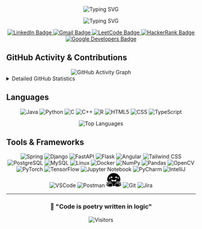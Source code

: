 <p align="center">
  <img src="https://readme-typing-svg.demolab.com?font=Fira+Code&weight=700&size=40&duration=3000&pause=500&color=F0E68C&background=00000000&center=true&vCenter=true&width=600&lines=Hi,+I'm+Othmane;Hi+there,+I'm+Othmane;Hey!+Othmane+here" alt="Typing SVG" />
</p>

<p align="center">
  <img src="https://readme-typing-svg.demolab.com?font=Fira+Code&weight=700&size=24&duration=3000&pause=1000&color=F0E68C&background=00000000&center=true&vCenter=true&width=500&lines=AI,+Data+Science+%26+NLP;Full-Stack+Development+%26+Web+Apps;Problem+Solving+%26+Algorithms" alt="Typing SVG" />
</p>




<div id="badges" align="center">
  <a href="https://www.linkedin.com/in/oa23/">
    <img src="https://img.shields.io/badge/LinkedIn-blue?style=for-the-badge&logo=linkedin&logoColor=white" alt="LinkedIn Badge"/>
  </a>
  <a href="mailto:othmane232004@gmail.com">
    <img src="https://img.shields.io/badge/Gmail-D14836?style=for-the-badge&logo=gmail&logoColor=white" alt="Gmail Badge"/>
  </a>
  <a href="https://leetcode.com/u/othmane232004/">
    <img src="https://img.shields.io/badge/LeetCode-FFA116?style=for-the-badge&logo=leetcode&logoColor=black" alt="LeetCode Badge"/>
  </a>
  <a href="https://www.hackerrank.com/profile/othmane232004">
    <img src="https://img.shields.io/badge/HackerRank-2EC866?style=for-the-badge&logo=hackerrank&logoColor=white" alt="HackerRank Badge"/>
  </a>
  <a href="https://g.dev/Othmane-Abderrazik">
    <img src="https://img.shields.io/badge/Google%20Developers-4285F4?style=for-the-badge&logo=google&logoColor=white" alt="Google Developers Badge"/>
  </a>
</div>

## GitHub Activity & Contributions

<div align="center">
  <img src="https://github-readme-activity-graph.vercel.app/graph?username=OthmaneAbder2303&theme=react-dark&hide_border=true&area=true" alt="GitHub Activity Graph"/>
</div>

<details>
<summary>Detailed GitHub Statistics</summary>
<br>
<div align="center">
  <img src="https://streak-stats.demolab.com?user=OthmaneAbder2303&theme=dark&hide_border=true&background=0D1117&stroke=0E4429&ring=0E4429&fire=D73A7B&currStreakLabel=D73A7B" alt="GitHub Streak"/>
  <img src="https://github-readme-stats.vercel.app/api?username=OthmaneAbder2303&show_icons=true&theme=dark&hide_border=true&bg_color=0D1117&title_color=F85D7F&icon_color=F8D866&text_color=C9D1D9" alt="GitHub Stats"/>
  <img src="https://github-profile-trophy.vercel.app/?username=OthmaneAbder2303&theme=darkhub&no-frame=true&no-bg=true&margin-w=4" alt="GitHub Trophies"/>
</div>
</details>

## Languages

<p align="center">
  <img src="https://cdn.jsdelivr.net/gh/devicons/devicon/icons/java/java-original.svg" width="40" alt="Java"/>
  <img src="https://cdn.jsdelivr.net/gh/devicons/devicon/icons/python/python-original.svg" width="40" alt="Python"/>
  <img src="https://cdn.jsdelivr.net/gh/devicons/devicon/icons/c/c-original.svg" width="40" alt="C"/>
  <img src="https://cdn.jsdelivr.net/gh/devicons/devicon/icons/cplusplus/cplusplus-original.svg" width="40" alt="C++"/>
  <img src="https://cdn.jsdelivr.net/gh/devicons/devicon/icons/r/r-original.svg" width="40" alt="R"/>
  <img src="https://cdn.jsdelivr.net/gh/devicons/devicon/icons/html5/html5-original.svg" width="40" alt="HTML5"/>
  <img src="https://cdn.jsdelivr.net/gh/devicons/devicon/icons/css3/css3-original.svg" width="40" alt="CSS"/>
  <img src="https://cdn.jsdelivr.net/gh/devicons/devicon/icons/typescript/typescript-original.svg" width="40" alt="TypeScript"/>
</p>

<div align="center">
  <img src="https://github-readme-stats.vercel.app/api/top-langs/?username=OthmaneAbder2303&layout=compact&theme=dark&hide_border=true&bg_color=0D1117&title_color=F85D7F&text_color=C9D1D9&langs_count=8" alt="Top Languages"/>
</div>

## Tools & Frameworks

<p align="center">
  <img src="https://cdn.jsdelivr.net/gh/devicons/devicon/icons/spring/spring-original.svg" width="40" alt="Spring"/>
  <img src="https://cdn.jsdelivr.net/gh/devicons/devicon/icons/django/django-plain.svg" width="40" alt="Django"/>
  <img src="https://cdn.jsdelivr.net/gh/devicons/devicon/icons/fastapi/fastapi-original.svg" width="40" alt="FastAPI"/>
  <img src="https://cdn.jsdelivr.net/gh/devicons/devicon/icons/flask/flask-original.svg" width="40" alt="Flask"/>
  <img src="https://cdn.jsdelivr.net/gh/devicons/devicon/icons/angularjs/angularjs-original.svg" width="40" alt="Angular"/>
  <img src="https://www.vectorlogo.zone/logos/tailwindcss/tailwindcss-icon.svg" width="40" alt="Tailwind CSS"/>
  <img src="https://cdn.jsdelivr.net/gh/devicons/devicon/icons/postgresql/postgresql-original.svg" width="40" alt="PostgreSQL"/>
  <img src="https://cdn.jsdelivr.net/gh/devicons/devicon/icons/mysql/mysql-original.svg" width="40" alt="MySQL"/>
  <img src="https://cdn.jsdelivr.net/gh/devicons/devicon/icons/linux/linux-original.svg" width="40" alt="Linux"/>
  <img src="https://cdn.jsdelivr.net/gh/devicons/devicon/icons/docker/docker-original.svg" width="40" alt="Docker"/>
  <img src="https://cdn.jsdelivr.net/gh/devicons/devicon/icons/numpy/numpy-original.svg" width="40" alt="NumPy"/>
  <img src="https://cdn.jsdelivr.net/gh/devicons/devicon/icons/pandas/pandas-original.svg" width="40" alt="Pandas"/>
  <img src="https://cdn.jsdelivr.net/gh/devicons/devicon/icons/opencv/opencv-original.svg" width="40" alt="OpenCV"/>
  <img src="https://cdn.jsdelivr.net/gh/devicons/devicon/icons/pytorch/pytorch-original.svg" width="40" alt="PyTorch"/>
  <img src="https://cdn.jsdelivr.net/gh/devicons/devicon/icons/tensorflow/tensorflow-original.svg" width="40" alt="TensorFlow"/>
  <img src="https://cdn.jsdelivr.net/gh/devicons/devicon/icons/jupyter/jupyter-original.svg" width="40" alt="Jupyter Notebook"/>
  <img src="https://cdn.jsdelivr.net/gh/devicons/devicon/icons/pycharm/pycharm-original.svg" width="40" alt="PyCharm"/>
  <img src="https://cdn.jsdelivr.net/gh/devicons/devicon/icons/intellij/intellij-original.svg" width="40" alt="IntelliJ"/>
  <img src="https://cdn.jsdelivr.net/gh/devicons/devicon/icons/vscode/vscode-original.svg" width="40" alt="VSCode"/>
  <img src="https://cdn.jsdelivr.net/gh/devicons/devicon/icons/postman/postman-plain.svg" width="40" alt="Postman"/>
  <img src="https://raw.githubusercontent.com/simple-icons/simple-icons/develop/icons/huggingface.svg" width="40" alt="Hugging Face"/>
  <img src="https://cdn.jsdelivr.net/gh/devicons/devicon/icons/git/git-plain.svg" width="40" alt="Git"/>
  <img src="https://cdn.jsdelivr.net/gh/devicons/devicon/icons/jira/jira-original.svg" width="40" alt="Jira"/>
  

</p>

---

<div align="center">
  <h3>💫 "Code is poetry written in logic"</h3>
  <img src="https://visitor-badge.laobi.icu/badge?page_id=OthmaneAbder2303.OthmaneAbder2303" alt="Visitors"/>
</div>
